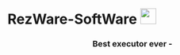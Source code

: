 <h1 align="left">RezWare-SoftWare</a> 
<img src="https://github.com/blackcater/blackcater/raw/main/images/Hi.gif" height="32"/></h1>
<h3 align="center">Best executor ever - </h3>
